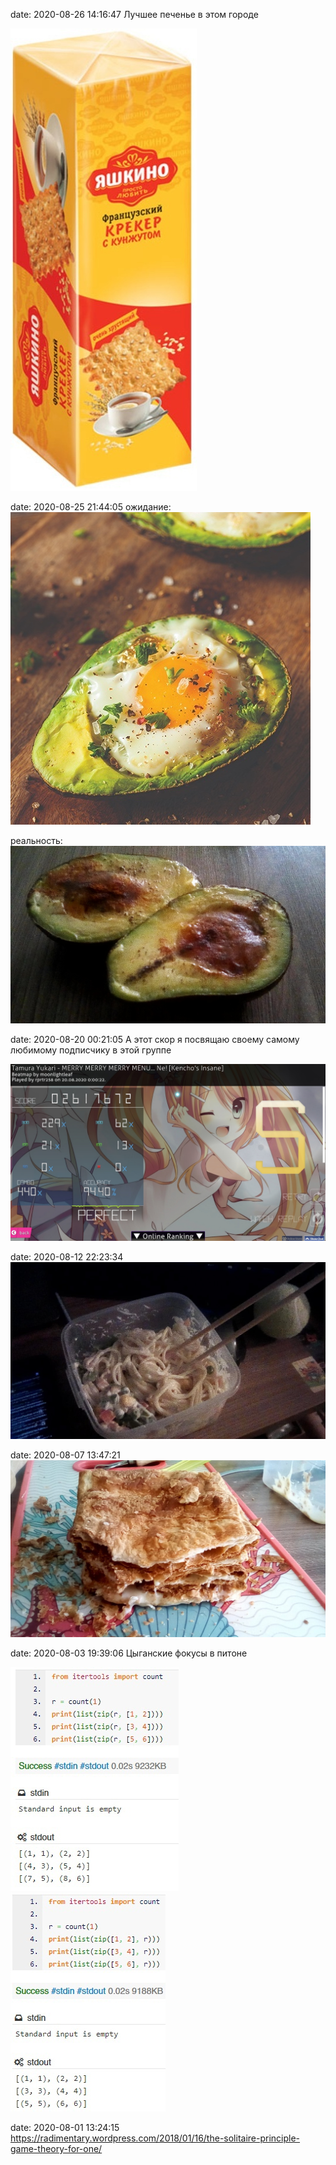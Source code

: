 date: 2020-08-26 14:16:47
Лучшее печенье в этом городе

![](/blog/static/img/UWzZSkrgwk4.jpg)

date: 2020-08-25 21:44:05
ожидание:
![](/blog/static/img/RUOD10dA6YM.jpg)

реальность:
![](/blog/static/img/i_H9odUAI2A.jpg)

date: 2020-08-20 00:21:05
А этот скор я посвящаю своему самому любимому подписчику в этой группе

![](/blog/static/img/qok27SZ8XKA.jpg)

date: 2020-08-12 22:23:34
![](/blog/static/img/rn6MRY7DoG4.jpg)

date: 2020-08-07 13:47:21
![](/blog/static/img/mIVJH0tYCUM.jpg)

date: 2020-08-03 19:39:06
Цыганские фокусы в питоне

![](/blog/static/img/X2ZWydKcKEY.jpg)
![](/blog/static/img/XdSSrmud89M.jpg)

date: 2020-08-01 13:24:15
https://radimentary.wordpress.com/2018/01/16/the-solitaire-principle-game-theory-for-one/
